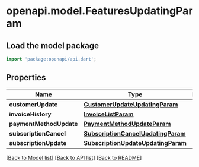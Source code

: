 # openapi.model.FeaturesUpdatingParam

## Load the model package
```dart
import 'package:openapi/api.dart';
```

## Properties
Name | Type | Description | Notes
------------ | ------------- | ------------- | -------------
**customerUpdate** | [**CustomerUpdateUpdatingParam**](CustomerUpdateUpdatingParam.md) |  | [optional] 
**invoiceHistory** | [**InvoiceListParam**](InvoiceListParam.md) |  | [optional] 
**paymentMethodUpdate** | [**PaymentMethodUpdateParam**](PaymentMethodUpdateParam.md) |  | [optional] 
**subscriptionCancel** | [**SubscriptionCancelUpdatingParam**](SubscriptionCancelUpdatingParam.md) |  | [optional] 
**subscriptionUpdate** | [**SubscriptionUpdateUpdatingParam**](SubscriptionUpdateUpdatingParam.md) |  | [optional] 

[[Back to Model list]](../README.md#documentation-for-models) [[Back to API list]](../README.md#documentation-for-api-endpoints) [[Back to README]](../README.md)


